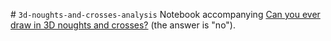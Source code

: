 # `3d-noughts-and-crosses-analysis`
Notebook accompanying [Can you ever draw in 3D noughts and crosses?](https://brain.ollybritton.com/posts/blog/can-you-ever-draw-in-3d-noughts-and-crosses) (the answer is "no").
